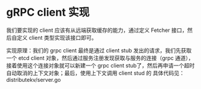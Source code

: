 # gRPC client 实现

我们要实现的 client 应该有从远端获取缓存的能力，通过定义 Fetcher 接口，然后自定义 client 类型实现该接口即可。

实现原理：我们的 grpc client 最终是通过 client stub 发出的请求，我们先获取一个 etcd client 对象，然后通过服务注册发现获取与服务的连接（grpc 通道），接着使用这个连接对象就可以新建一个 grpc client stub了，然后再申请一个超时自动取消的上下文对象；最后，使用上下文调用 client stud 的
具体代码见：distributekv/server.go
